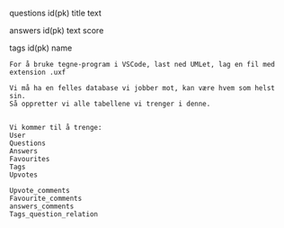 questions
    id(pk)
    title
    text

answers
    id(pk)
    text
    score

tags
    id(pk)
    name






    For å bruke tegne-program i VSCode, last ned UMLet, lag en fil med extension .uxf

    Vi må ha en felles database vi jobber mot, kan være hvem som helst sin.
    Så oppretter vi alle tabellene vi trenger i denne.


    Vi kommer til å trenge:
    User
    Questions
    Answers
    Favourites
    Tags
    Upvotes

    Upvote_comments
    Favourite_comments
    answers_comments
    Tags_question_relation

